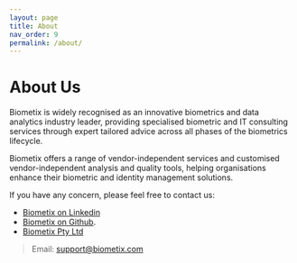 ```yaml
---
layout: page
title: About
nav_order: 9
permalink: /about/
---
```


# About Us

Biometix is widely recognised as an innovative biometrics and data analytics industry leader, providing specialised biometric and IT consulting services through expert tailored advice across all phases of the biometrics lifecycle. 

Biometix offers a range of vendor-independent services and customised vendor-independent analysis and quality tools, helping organisations enhance their biometric and identity management solutions. 

If you have any concern, please feel free to contact us: 

- [Biometix on Linkedin](https://www.linkedin.com/company/biometix/)
- [Biometix on Github](https://github.com/Biometix).
- [Biometix Pty Ltd](https://www.biometix.com/)

> Email: <support@biometix.com>